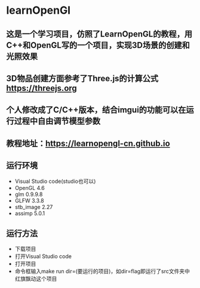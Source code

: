 # learnOpenGl
## 这是一个学习项目，仿照了LearnOpenGL的教程，用C++和OpenGL写的一个项目，实现3D场景的创建和光照效果
## 3D物品创建方面参考了Three.js的计算公式 https://threejs.org
## 个人修改成了C/C++版本，结合imgui的功能可以在运行过程中自由调节模型参数
## 教程地址：https://learnopengl-cn.github.io

## 运行环境
- Visual Studio code(studio也可以)
- OpenGL 4.6
- glm 0.9.9.8
- GLFW 3.3.8
- stb_image 2.27
- assimp 5.0.1

## 运行方法
- 下载项目
- 打开Visual Studio code
- 打开项目
- 命令框输入make run dir=(要运行的项目)，如dir=flag即运行了src文件夹中红旗飘动这个项目

